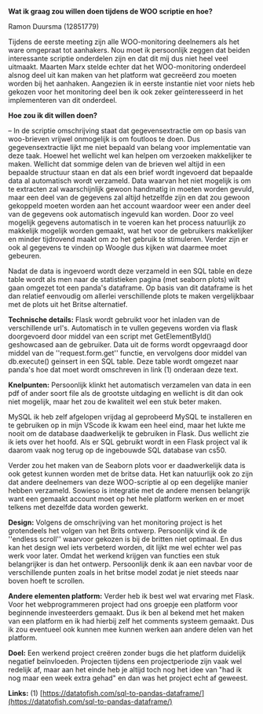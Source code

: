 **Wat ik graag zou willen doen tijdens de WOO scriptie en hoe?**

Ramon Duursma (12851779)

Tijdens de eerste meeting zijn alle WOO-monitoring deelnemers als het ware omgepraat tot aanhakers. Nou moet ik persoonlijk zeggen dat beiden interessante scriptie
onderdelen zijn en dat dit mij dus niet heel veel uitmaakt. Maarten Marx stelde echter dat het WOO-monitoring onderdeel alsnog deel uit kan maken van het platform
wat gecreëerd zou moeten worden bij het aanhaken. Aangezien ik in eerste instantie niet voor niets heb gekozen voor het monitoring deel ben ik ook zeker geïnteresseerd
in het implementeren van dit onderdeel.

**Hoe zou ik dit willen doen?**

– In de scriptie omschrijving staat dat gegevensextractie om op basis van woo-brieven vrijwel onmogelijk is om foutloos te doen. Dus gegevensextractie lijkt
me niet bepaald van belang voor implementatie van deze taak. Hoewel het wellicht wel kan helpen om verzoeken makkelijker te maken. Wellicht dat sommige delen
van de brieven wel altijd in een bepaalde structuur staan en dat als een brief wordt ingevoerd dat bepaalde data al automatisch wordt verzameld. Data waarvan
het niet mogelijk is om te extracten zal waarschijnlijk gewoon handmatig in moeten worden gevuld, maar een deel van de gegevens zal altijd hetzelfde zijn
en dat zou gewoon gekoppeld moeten worden aan het account waardoor weer een ander deel van de gegevens ook automatisch ingevuld kan worden. 
Door zo veel mogelijk gegevens automatisch in te voeren kan het process natuurlijk zo makkelijk mogelijk worden gemaakt,
wat het voor de gebruikers makkelijker en minder tijdrovend maakt om zo het gebruik te stimuleren.
Verder zijn er ook al gegevens te vinden op Woogle dus kijken wat daarmee moet gebeuren.

Nadat de data is ingevoerd wordt deze verzameld in een SQL table en deze table wordt als men naar de statistieken pagina (met seaborn plots)
wilt gaan omgezet tot een panda's dataframe. Op basis van dit dataframe is het dan relatief eenvoudig om allerlei verschillende plots te maken vergelijkbaar
met de plots uit het Britse alternatief.

**Technische details:** Flask wordt gebruikt voor het inladen van de verschillende url's. 
Automatisch in te vullen gegevens worden via flask doorgevoerd door middel van een script met GetElementById() geshowcased aan de gebruiker.
Data uit de forms wordt opgevraagd door middel van de ''request.form.get'' functie, en vervolgens door middel van db.execute() geinsert in een SQL table.
Deze table wordt omgezet naar panda's hoe dat moet wordt omschreven in link (1) onderaan deze text.

**Knelpunten:** Persoonlijk klinkt het automatisch verzamelen van data in een pdf of ander soort file als de grootste uitdaging
en wellicht is dit dan ook niet mogelijk, maar het zou de kwaliteit wel een stuk beter maken.

MySQL ik heb zelf afgelopen vrijdag al geprobeerd MySQL te installeren en te gebruiken op in mijn VScode ik kwam een heel eind,
maar het lukte me nooit om de database daadwerkelijk te gebruiken in Flask. Dus wellicht zie ik iets over het hoofd.
Als er SQL gebruikt wordt in een Flask project val ik daarom vaak nog terug op de ingebouwde SQL database van cs50.

Verder zou het maken van de Seaborn plots voor er daadwerkelijk data is ook getest kunnen worden met de britse data.
Het kan natuurlijk ook zo zijn dat andere deelnemers van deze WOO-scriptie al op een degelijke manier hebben verzameld.
Sowieso is integratie met de andere mensen belangrijk want een gemaakt account moet op het hele platform werken en er moet telkens met dezelfde data worden gewerkt.

**Design:** Volgens de omschrijving van het monitoring project is het grotendeels het volgen van het Brits ontwerp.
Persoonlijk vind ik de ''endless scroll'' waarvoor gekozen is bij de britten niet optimaal. En dus kan het design wel iets verbeterd worden, dit lijkt me wel echter wel pas werk voor later. Omdat het werkend krijgen van functies een stuk belangrijker is dan het ontwerp. Persoonlijk denk ik aan een navbar voor de verschillende punten zoals in het britse model zodat je niet steeds naar boven hoeft te scrollen.

**Andere elementen platform:** Verder heb ik best wel wat ervaring met Flask. Voor het webprogrammeren project had ons groepje een platform
voor beginnende investeerders gemaakt. Dus ik ben al bekend met het maken van een platform en ik had hierbij zelf het comments systeem gemaakt.
Dus ik zou eventueel ook kunnen mee kunnen werken aan andere delen van het platform.

**Doel:** Een werkend project creëren zonder bugs die het platform duidelijk negatief beïnvloeden.
Projecten tijdens een projectperiode zijn vaak wel redelijk af, maar aan het einde heb je altijd toch nog het idee van "had ik nog maar een week extra gehad"
en dan was het project echt af geweest.

**Links:** (1) [https://datatofish.com/sql-to-pandas-dataframe/](https://datatofish.com/sql-to-pandas-dataframe/)
